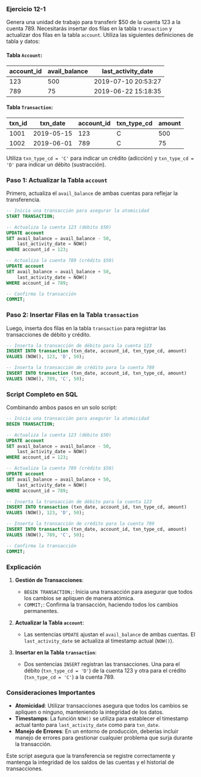 
### Ejercicio 12-1
Genera una unidad de trabajo para transferir $50 de la cuenta 123 a la cuenta 789. Necesitarás insertar dos filas en la tabla `transaction` y actualizar dos filas en la tabla `account`. Utiliza las siguientes definiciones de tabla y datos:

#### Tabla `Account`:
| account_id | avail_balance | last_activity_date       |
|------------|---------------|--------------------------|
| 123        | 500           | 2019-07-10 20:53:27      |
| 789        | 75            | 2019-06-22 15:18:35      |

#### Tabla `Transaction`:
| txn_id | txn_date       | account_id | txn_type_cd | amount |
|--------|----------------|------------|-------------|--------|
| 1001   | 2019-05-15     | 123        | C           | 500    |
| 1002   | 2019-06-01     | 789        | C           | 75     |

Utiliza `txn_type_cd = 'C'` para indicar un crédito (adicción) y `txn_type_cd = 'D'` para indicar un débito (sustracción).

### Paso 1: Actualizar la Tabla `account`

Primero, actualiza el `avail_balance` de ambas cuentas para reflejar la transferencia.

```sql
-- Inicia una transacción para asegurar la atomicidad
START TRANSACTION;

-- Actualiza la cuenta 123 (débito $50)
UPDATE account
SET avail_balance = avail_balance - 50,
    last_activity_date = NOW()
WHERE account_id = 123;

-- Actualiza la cuenta 789 (crédito $50)
UPDATE account
SET avail_balance = avail_balance + 50,
    last_activity_date = NOW()
WHERE account_id = 789;

-- Confirma la transacción
COMMIT;
```

### Paso 2: Insertar Filas en la Tabla `transaction`

Luego, inserta dos filas en la tabla `transaction` para registrar las transacciones de débito y crédito.

```sql
-- Inserta la transacción de débito para la cuenta 123
INSERT INTO transaction (txn_date, account_id, txn_type_cd, amount)
VALUES (NOW(), 123, 'D', 50);

-- Inserta la transacción de crédito para la cuenta 789
INSERT INTO transaction (txn_date, account_id, txn_type_cd, amount)
VALUES (NOW(), 789, 'C', 50);
```

### Script Completo en SQL

Combinando ambos pasos en un solo script:

```sql
-- Inicia una transacción para asegurar la atomicidad
BEGIN TRANSACTION;

-- Actualiza la cuenta 123 (débito $50)
UPDATE account
SET avail_balance = avail_balance - 50,
    last_activity_date = NOW()
WHERE account_id = 123;

-- Actualiza la cuenta 789 (crédito $50)
UPDATE account
SET avail_balance = avail_balance + 50,
    last_activity_date = NOW()
WHERE account_id = 789;

-- Inserta la transacción de débito para la cuenta 123
INSERT INTO transaction (txn_date, account_id, txn_type_cd, amount)
VALUES (NOW(), 123, 'D', 50);

-- Inserta la transacción de crédito para la cuenta 789
INSERT INTO transaction (txn_date, account_id, txn_type_cd, amount)
VALUES (NOW(), 789, 'C', 50);

-- Confirma la transacción
COMMIT;
```

### Explicación

1. **Gestión de Transacciones**:
    - `BEGIN TRANSACTION;`: Inicia una transacción para asegurar que todos los cambios se apliquen de manera atómica.
    - `COMMIT;`: Confirma la transacción, haciendo todos los cambios permanentes.

2. **Actualizar la Tabla `account`**:
    - Las sentencias `UPDATE` ajustan el `avail_balance` de ambas cuentas. El `last_activity_date` se actualiza al timestamp actual (`NOW()`).

3. **Insertar en la Tabla `transaction`**:
    - Dos sentencias `INSERT` registran las transacciones. Una para el débito (`txn_type_cd = 'D'`) de la cuenta 123 y otra para el crédito (`txn_type_cd = 'C'`) a la cuenta 789.

### Consideraciones Importantes

- **Atomicidad**: Utilizar transacciones asegura que todos los cambios se apliquen o ninguno, manteniendo la integridad de los datos.
- **Timestamps**: La función `NOW()` se utiliza para establecer el timestamp actual tanto para `last_activity_date` como para `txn_date`.
- **Manejo de Errores**: En un entorno de producción, deberías incluir manejo de errores para gestionar cualquier problema que surja durante la transacción.

Este script asegura que la transferencia se registre correctamente y mantenga la integridad de los saldos de las cuentas y el historial de transacciones.